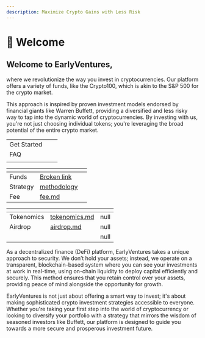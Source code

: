 ```yaml
---
description: Maximize Crypto Gains with Less Risk
---
```


# 👋 Welcome

## Welcome to EarlyVentures,&#x20;

where we revolutionize the way you invest in cryptocurrencies. Our platform offers a variety of funds, like the Crypto100, which is akin to the S\&P 500 for the crypto market.&#x20;

This approach is inspired by proven investment models endorsed by financial giants like Warren Buffett, providing a diversified and less risky way to tap into the dynamic world of cryptocurrencies. By investing with us, you're not just choosing individual tokens; you're leveraging the broad potential of the entire crypto market.



|             |   |   |
| ----------- | - | - |
| Get Started |   |   |
| FAQ         |   |   |
|             |   |   |



<table data-view="cards"><thead><tr><th></th><th data-type="content-ref"></th><th data-type="files"></th></tr></thead><tbody><tr><td>Funds</td><td><a href="broken-reference">Broken link</a></td><td></td></tr><tr><td>Strategy</td><td><a href="funds/methodology/">methodology</a></td><td></td></tr><tr><td>Fee</td><td><a href="funds/fee.md">fee.md</a></td><td></td></tr></tbody></table>

<table data-view="cards"><thead><tr><th></th><th data-type="content-ref"></th><th data-type="rating" data-max="5"></th></tr></thead><tbody><tr><td>Tokenomics</td><td><a href="tokens/tokenomics.md">tokenomics.md</a></td><td>null</td></tr><tr><td>Airdrop</td><td><a href="tokens/airdrop.md">airdrop.md</a></td><td>null</td></tr><tr><td></td><td></td><td>null</td></tr></tbody></table>

As a decentralized finance (DeFi) platform, EarlyVentures takes a unique approach to security. We don’t hold your assets; instead, we operate on a transparent, blockchain-based system where you can see your investments at work in real-time, using on-chain liquidity to deploy capital efficiently and securely. This method ensures that you retain control over your assets, providing peace of mind alongside the opportunity for growth.

EarlyVentures is not just about offering a smart way to invest; it's about making sophisticated crypto investment strategies accessible to everyone. Whether you're taking your first step into the world of cryptocurrency or looking to diversify your portfolio with a strategy that mirrors the wisdom of seasoned investors like Buffett, our platform is designed to guide you towards a more secure and prosperous investment future.



